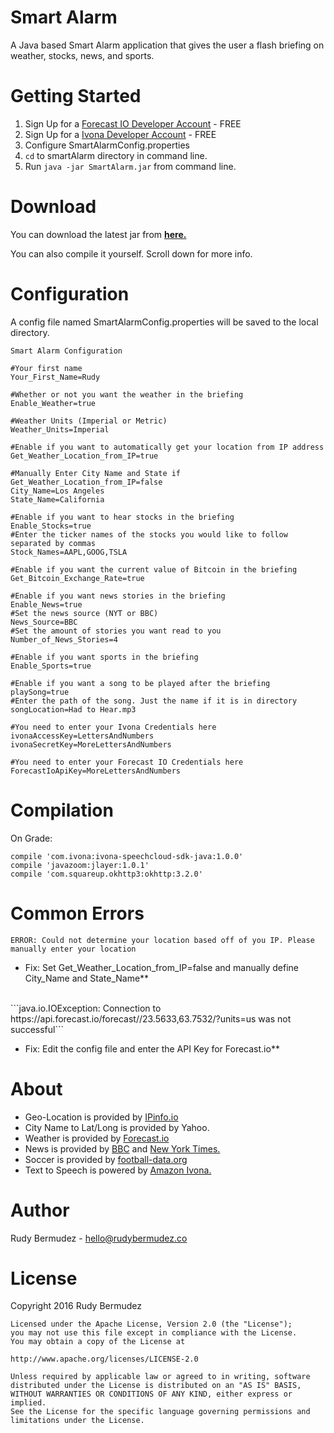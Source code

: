 # Smart Alarm

A Java based Smart Alarm application that gives the user a flash briefing on weather, stocks, news, and sports.
# Getting Started
1. Sign Up for a [Forecast IO Developer Account](https://developer.forecast.io/register) - FREE
2. Sign Up for a [Ivona Developer Account](https://www.ivona.com/) - FREE
3. Configure SmartAlarmConfig.properties
4. ```cd``` to smartAlarm directory in command line.
5. Run ```java -jar SmartAlarm.jar``` from command line.


# Download
You can download the latest jar from [**here.**](https://dl.dropboxusercontent.com/u/8895586/SmartAlarm.zip)

You can also compile it yourself. Scroll down for more info.

# Configuration

A config file named SmartAlarmConfig.properties will be saved to the local directory.

```
Smart Alarm Configuration

#Your first name
Your_First_Name=Rudy

#Whether or not you want the weather in the briefing
Enable_Weather=true

#Weather Units (Imperial or Metric)
Weather_Units=Imperial

#Enable if you want to automatically get your location from IP address
Get_Weather_Location_from_IP=true

#Manually Enter City Name and State if Get_Weather_Location_from_IP=false
City_Name=Los Angeles
State_Name=California

#Enable if you want to hear stocks in the briefing
Enable_Stocks=true
#Enter the ticker names of the stocks you would like to follow separated by commas
Stock_Names=AAPL,GOOG,TSLA

#Enable if you want the current value of Bitcoin in the briefing
Get_Bitcoin_Exchange_Rate=true

#Enable if you want news stories in the briefing
Enable_News=true
#Set the news source (NYT or BBC)
News_Source=BBC
#Set the amount of stories you want read to you
Number_of_News_Stories=4

#Enable if you want sports in the briefing
Enable_Sports=true

#Enable if you want a song to be played after the briefing
playSong=true
#Enter the path of the song. Just the name if it is in directory
songLocation=Had to Hear.mp3

#You need to enter your Ivona Credentials here
ivonaAccessKey=LettersAndNumbers
ivonaSecretKey=MoreLettersAndNumbers

#You need to enter your Forecast IO Credentials here
ForecastIoApiKey=MoreLettersAndNumbers
```

# Compilation
On Grade:
```
compile 'com.ivona:ivona-speechcloud-sdk-java:1.0.0'
compile 'javazoom:jlayer:1.0.1'
compile 'com.squareup.okhttp3:okhttp:3.2.0'
```

# Common Errors
```ERROR: Could not determine your location based off of you IP. Please manually enter your location```
    
- Fix: Set Get_Weather_Location_from_IP=false and manually define City_Name and State_Name**

<br>
```java.io.IOException: Connection to https://api.forecast.io/forecast//23.5633,63.7532/?units=us was not successful```    
    
- Fix: Edit the config file and enter the API Key for Forecast.io**

# About

- Geo-Location is provided by [IPinfo.io](http://ipinfo.io)
- City Name to Lat/Long is provided by Yahoo.
- Weather is provided by [Forecast.io](http://Forecast.io)
- News is provided by [BBC](http://BBC.com) and [New York Times.](http://nytimes.com)
- Soccer is provided by [football-data.org](http://api.football-data.org/index)
- Text to Speech is powered by [Amazon Ivona.](https://www.ivona.com/)

# Author
Rudy Bermudez  -  [hello@rudybermudez.co](mailto:hello@rudybermudez.co)

# License

Copyright 2016 Rudy Bermudez
```
Licensed under the Apache License, Version 2.0 (the "License");
you may not use this file except in compliance with the License.
You may obtain a copy of the License at

http://www.apache.org/licenses/LICENSE-2.0

Unless required by applicable law or agreed to in writing, software
distributed under the License is distributed on an "AS IS" BASIS,
WITHOUT WARRANTIES OR CONDITIONS OF ANY KIND, either express or implied.
See the License for the specific language governing permissions and
limitations under the License.
```